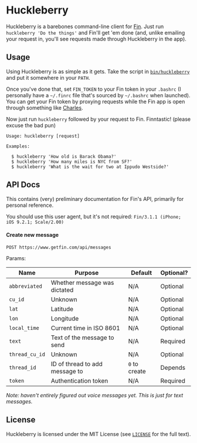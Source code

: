 # Huckleberry

Huckleberry is a barebones command-line client for [Fin](https://getfin.com).
Just run `huckleberry 'Do the things'` and Fin'll get 'em done (and, unlike
emailing your request in, you'll see requests made through Huckleberry in the
app).

## Usage

Using Huckleberry is as simple as it gets. Take the script in
[`bin/huckleberry`](bin/huckleberry) and put it somewhere in your `PATH`.

Once you've done that, set `FIN_TOKEN` to your Fin token in your `.bashrc` (I
personally have a `~/.finrc` file that's sourced by `~/.bashrc` when launched).
You can get your Fin token by proxying requests while the Fin app is open
through something like [Charles](https://www.charlesproxy.com/).

Now just run `huckleberry` followed by your request to Fin. Finntastic! (please
excuse the bad pun)

```
Usage: huckleberry [request]

Examples:

  $ huckleberry 'How old is Barack Obama?'
  $ huckleberry 'How many miles is NYC from SF?'
  $ huckleberry 'What is the wait for two at Ippudo Westside?'
```

## API Docs

This contains (very) preliminary documentation for Fin's API, primarily for
personal reference.

You should use this user agent, but it's not required: `Fin/3.1.1 (iPhone; iOS
9.2.1; Scale/2.00)`

#### Create new message

    POST https://www.getfin.com/api/messages

Params:

| Name           | Purpose                        | Default       | Optional? |
| -------------- | ------------------------------ | ------------- | --------  |
| `abbreviated`  | Whether message was dictated   | N/A           | Optional  |
| `cu_id`        | Unknown                        | N/A           | Optional  |
| `lat`          | Latitude                       | N/A           | Optional  |
| `lon`          | Longitude                      | N/A           | Optional  |
| `local_time`   | Current time in ISO 8601       | N/A           | Optional  |
| `text`         | Text of the message to send    | N/A           | Required  |
| `thread_cu_id` | Unknown                        | N/A           | Optional  |
| `thread_id`    | ID of thread to add message to | `0` to create | Depends   |
| `token`        | Authentication token           | N/A           | Required  |

_Note: haven't entirely figured out voice messages yet. This is just for text
messages._

## License

Huckleberry is licensed under the MIT License (see [`LICENSE`](LICENSE) for the
full text).
